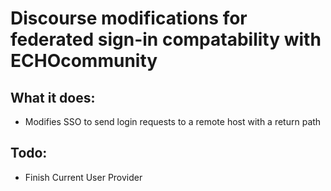 # Discourse modifications for federated sign-in compatability with ECHOcommunity

## What it does:
 - Modifies SSO to send login requests to a remote host with a return path

## Todo:
 - Finish Current User Provider